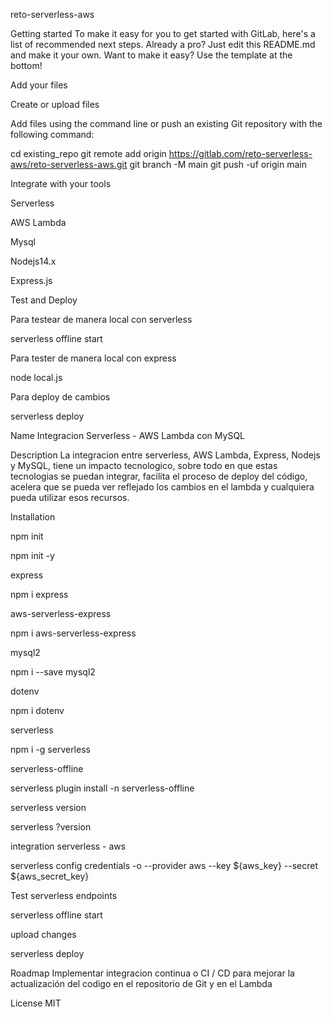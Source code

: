 reto-serverless-aws

Getting started
To make it easy for you to get started with GitLab, here's a list of recommended next steps.
Already a pro? Just edit this README.md and make it your own. Want to make it easy? Use the template at the bottom!

Add your files


 Create or upload files

 Add files using the command line or push an existing Git repository with the following command:


cd existing_repo
git remote add origin https://gitlab.com/reto-serverless-aws/reto-serverless-aws.git
git branch -M main
git push -uf origin main



Integrate with your tools


 Serverless


 AWS Lambda


 Mysql


 Nodejs14.x


 Express.js



Test and Deploy

Para testear de manera local con serverless


serverless offline start


Para tester de manera local con express


node local.js


Para deploy de cambios


serverless deploy



Name
Integracion Serverless - AWS Lambda con MySQL

Description
La integracion entre serverless, AWS Lambda, Express, Nodejs y MySQL, tiene un impacto tecnologico,
sobre todo en que estas tecnologias se puedan integrar, facilita el proceso de deploy del código,
acelera que se pueda ver reflejado los cambios en el lambda y cualquiera pueda utilizar esos recursos.

Installation

npm init


npm init -y


express


npm i express


aws-serverless-express


npm i aws-serverless-express


mysql2


npm i --save mysql2


dotenv


npm i dotenv


serverless


npm i -g serverless


serverless-offline


serverless plugin install -n serverless-offline


serverless version


serverless ?version


integration serverless - aws


serverless config credentials -o  --provider aws --key ${aws_key} --secret ${aws_secret_key}


Test serverless endpoints


serverless offline start


upload changes


serverless deploy


Roadmap
Implementar integracion continua o CI / CD para mejorar la actualización del codigo en el repositorio de Git y en el Lambda

License
MIT